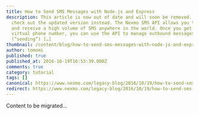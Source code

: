 ```yaml
---
title: How to Send SMS Messages with Node.js and Express
description: This article is now out of date and will soon be removed. Please
  check out the updated version instead. The Nexmo SMS API allows you to send
  and receive a high volume of SMS anywhere in the world. Once you get your
  virtual phone number, you can use the API to manage outbound messages
  (“sending”) […]
thumbnail: /content/blog/how-to-send-sms-messages-with-node-js-and-express-dr/sms-send-node.png
author: tomomi
published: true
published_at: 2016-10-19T16:53:39.000Z
comments: true
category: tutorial
tags: []
canonical: https://www.nexmo.com/legacy-blog/2016/10/19/how-to-send-sms-messages-with-node-js-and-express-dr
redirect: https://www.nexmo.com/legacy-blog/2016/10/19/how-to-send-sms-messages-with-node-js-and-express-dr
---
```


Content to be migrated...
